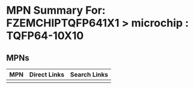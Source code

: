 



# MPN Summary For: FZEMCHIPTQFP641X1 > microchip : TQFP64-10X10

## MPNs
  

|MPN|Direct Links|Search Links|
| :--- | :--- | :--- |
||||
